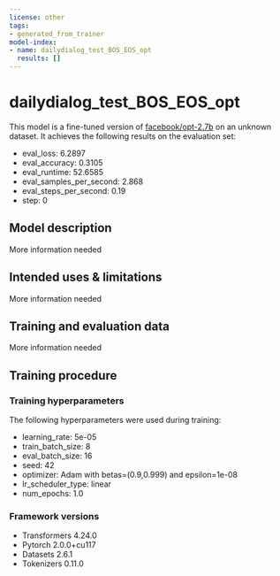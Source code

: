 ```yaml
---
license: other
tags:
- generated_from_trainer
model-index:
- name: dailydialog_test_BOS_EOS_opt
  results: []
---
```


<!-- This model card has been generated automatically according to the information the Trainer had access to. You
should probably proofread and complete it, then remove this comment. -->

# dailydialog_test_BOS_EOS_opt

This model is a fine-tuned version of [facebook/opt-2.7b](https://huggingface.co/facebook/opt-2.7b) on an unknown dataset.
It achieves the following results on the evaluation set:
- eval_loss: 6.2897
- eval_accuracy: 0.3105
- eval_runtime: 52.6585
- eval_samples_per_second: 2.868
- eval_steps_per_second: 0.19
- step: 0

## Model description

More information needed

## Intended uses & limitations

More information needed

## Training and evaluation data

More information needed

## Training procedure

### Training hyperparameters

The following hyperparameters were used during training:
- learning_rate: 5e-05
- train_batch_size: 8
- eval_batch_size: 16
- seed: 42
- optimizer: Adam with betas=(0.9,0.999) and epsilon=1e-08
- lr_scheduler_type: linear
- num_epochs: 1.0

### Framework versions

- Transformers 4.24.0
- Pytorch 2.0.0+cu117
- Datasets 2.6.1
- Tokenizers 0.11.0
